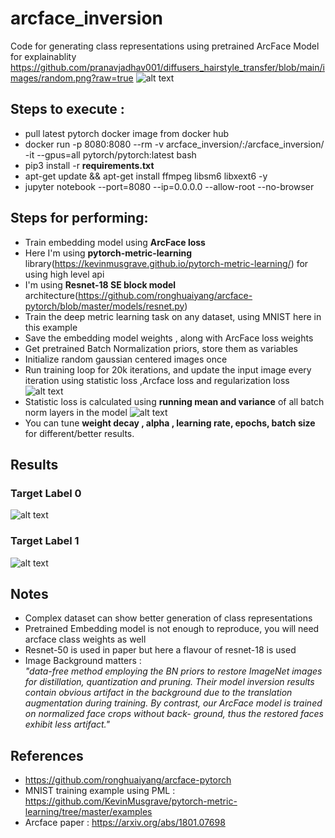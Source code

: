 # arcface_inversion
Code for generating class representations using pretrained ArcFace Model for explainablity 
https://github.com/pranavjadhav001/diffusers_hairstyle_transfer/blob/main/images/random.png?raw=true
![alt text](https://github.com/pranavjadhav001/diffusers_hairstyle_transfer/blob/main/images/arcface_inversion_diagram.png?raw=true)

## Steps to execute :
- pull latest pytorch docker image from docker hub
- docker run -p 8080:8080 --rm -v arcface_inversion/:/arcface_inversion/ -it --gpus=all pytorch/pytorch:latest bash
- pip3 install -r <b>requirements.txt</b>
- apt-get update && apt-get install ffmpeg libsm6 libxext6  -y
- jupyter notebook --port=8080 --ip=0.0.0.0 --allow-root --no-browser

## Steps for performing:
- Train embedding model using <b>ArcFace loss</b>
- Here I'm using <b>pytorch-metric-learning </b> library(https://kevinmusgrave.github.io/pytorch-metric-learning/) for using high level api
- I'm using <b>Resnet-18 SE block model</b> architecture(https://github.com/ronghuaiyang/arcface-pytorch/blob/master/models/resnet.py)
- Train the deep metric learning task on any dataset, using MNIST here in this example
- Save the embedding model weights , along with ArcFace loss weights
- Get pretrained Batch Normalization priors, store them as variables
- Initialize random gaussian centered images once
- Run training loop for 20k iterations, and update the input image every iteration using statistic loss ,Arcface loss and regularization loss<br/>
![alt text](https://github.com/pranavjadhav001/diffusers_hairstyle_transfer/blob/main/images/algo.png?raw=true)
- Statistic loss is calculated using <b>running mean and variance</b> of all batch norm layers in the model
![alt text](https://github.com/pranavjadhav001/diffusers_hairstyle_transfer/blob/main/images/formula.png?raw=true)
- You can tune <b>weight decay , alpha , learning rate, epochs, batch size</b> for different/better results.

## Results

### Target Label 0
![alt text](https://github.com/pranavjadhav001/diffusers_hairstyle_transfer/blob/main/images/0.png?raw=true)
### Target Label 1
![alt text](https://github.com/pranavjadhav001/diffusers_hairstyle_transfer/blob/main/images/1.png?raw=true)

## Notes
- Complex dataset can show better generation of class representations
- Pretrained Embedding model is not enough to reproduce, you will need arcface class weights as well
- Resnet-50 is used in paper but here a flavour of resnet-18 is used
- Image Background matters : <br/> 
<em>"data-free method employing the BN priors to restore ImageNet
images for distillation, quantization and pruning. Their model
inversion results contain obvious artifact in the background due
to the translation augmentation during training. By contrast, our
ArcFace model is trained on normalized face crops without back-
ground, thus the restored faces exhibit less artifact."</em>

## References
- https://github.com/ronghuaiyang/arcface-pytorch
- MNIST training example using PML : https://github.com/KevinMusgrave/pytorch-metric-learning/tree/master/examples
- Arcface paper : https://arxiv.org/abs/1801.07698

